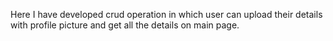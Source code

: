 Here I have developed crud operation in which user can upload their details with profile picture and get all the details on main page.
